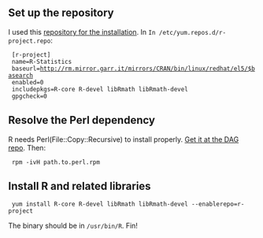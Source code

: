 Set up the repository
---------------------

I used this [repository for the
installation](http://rm.mirror.garr.it/mirrors/CRAN/bin/linux/redhat/el5/i386/).
In `In /etc/yum.repos.d/r-project.repo`:

` [r-project]`  
` name=R-Statistics`  
` baseurl=`[`http://rm.mirror.garr.it/mirrors/CRAN/bin/linux/redhat/el5/$basearch`](http://rm.mirror.garr.it/mirrors/CRAN/bin/linux/redhat/el5/$basearch)  
` enabled=0`  
` includepkgs=R-core R-devel libRmath libRmath-devel`  
` gpgcheck=0`

Resolve the Perl dependency
---------------------------

R needs Perl(File::Copy::Recursive) to install properly. [Get it at the
DAG repo](http://dag.wieers.com/rpm/packages/perl-File-Copy-Recursive/).
Then:

` rpm -ivH path.to.perl.rpm`

Install R and related libraries
-------------------------------

` yum install R-core R-devel libRmath libRmath-devel --enablerepo=r-project`

The binary should be in `/usr/bin/R`. Fin!




